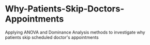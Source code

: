 # Why-Patients-Skip-Doctors-Appointments
Applying ANOVA and Dominance Analysis methods to investigate why patients skip scheduled doctor's appointments

